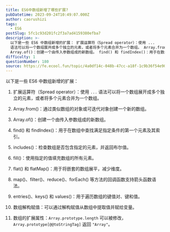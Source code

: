 ```yaml
---
title: ES6中数组新增了哪些扩展?
pubDatetime: 2023-09-24T10:49:07.000Z
author: caorushizi
tags:
  - ES6
postSlug: 5fc1c93d201fc2f3a7ad4159380efba7
description: >-
  以下是一些 ES6 中数组新增的扩展： 扩展运算符（Spread operator）：使用 ...
  语法可以将一个数组展开成多个独立的元素，或者将多个元素合并为一个数组。 Array.from()：通过类似数组的对象或可迭代对象创建一个新的数组。
  Array.of()：创建一个由传入参数组成的新数组。 find() 和 findIndex()：用于在数组中查找满足指定条件的第一个元素及其索引。 i
difficulty: 1
questionNumber: 180
source: https://fe.ecool.fun/topic/4a0df14c-048b-47cc-a18f-1c9b36f54e90
---
```


以下是一些 ES6 中数组新增的扩展：

1. 扩展运算符（Spread operator）：使用 `...` 语法可以将一个数组展开成多个独立的元素，或者将多个元素合并为一个数组。

2. Array.from()：通过类似数组的对象或可迭代对象创建一个新的数组。

3. Array.of()：创建一个由传入参数组成的新数组。

4. find() 和 findIndex()：用于在数组中查找满足指定条件的第一个元素及其索引。

5. includes()：检查数组是否包含指定的元素，并返回布尔值。

6. fill()：使用指定的值填充数组的所有元素。

7. flat() 和 flatMap()：用于将嵌套的数组展平，减少维度。

8. map()、filter()、reduce()、forEach() 等方法的回调函数支持箭头函数语法。

9. entries()、keys() 和 values()：用于遍历数组的键值对、键和值。

10. 数组解构赋值：可以通过解构赋值从数组中提取值并赋给变量。

11. 数组的扩展属性：`Array.prototype.length` 可以被修改，`Array.prototype[@@toStringTag]` 返回 `"Array"`。
